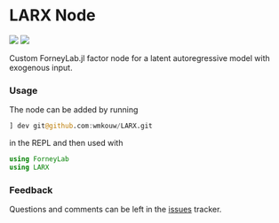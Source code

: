 # LARX Node

![](https://img.shields.io/badge/julia-1.6-9556B2)
![](https://img.shields.io/badge/ForneyLab-0.11.3-0E1F72)

Custom ForneyLab.jl factor node for a latent autoregressive model with exogenous input.

### Usage

The node can be added by running

```julia
] dev git@github.com:wmkouw/LARX.git
```

in the REPL and then used with

```julia 
using ForneyLab
using LARX
```

### Feedback

Questions and comments can be left in the [issues](https://github.com/wmkouw/LARX/issues) tracker.